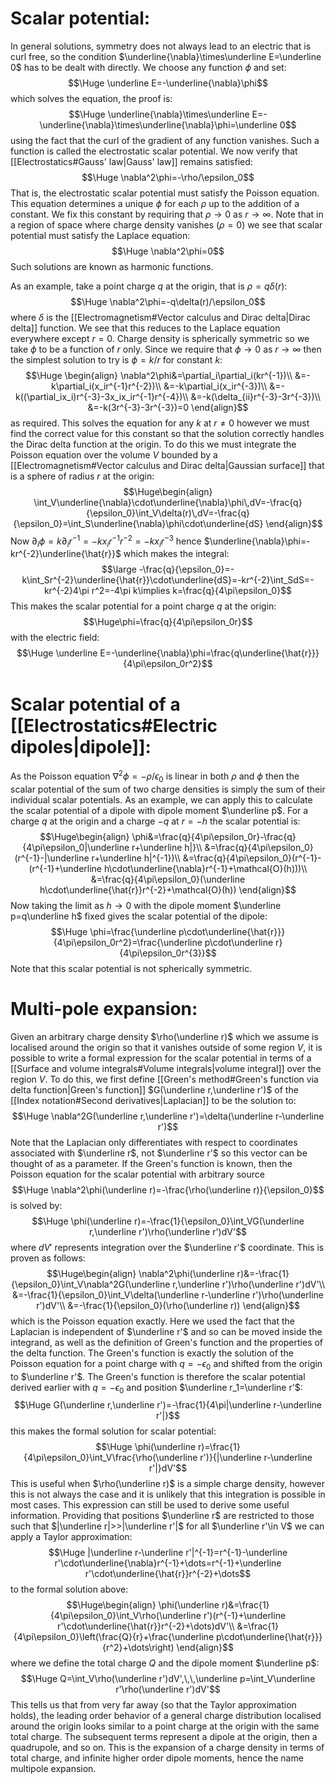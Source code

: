# Scalar potential:

In general solutions, symmetry does not always lead to an electric that is curl free, so the condition $\underline{\nabla}\times\underline E=\underline 0$ has to be dealt with directly. We choose any function $\phi$ and set:$$\Huge \underline E=-\underline{\nabla}\phi$$which solves the equation, the proof is:$$\Huge \underline{\nabla}\times\underline E=-\underline{\nabla}\times\underline{\nabla}\phi=\underline 0$$using the fact that the curl of the gradient of any function vanishes. Such a function is called the electrostatic scalar potential. We now verify that [[Electrostatics#Gauss' law|Gauss' law]] remains satisfied:$$\Huge \nabla^2\phi=-\rho/\epsilon_0$$That is, the electrostatic scalar potential must satisfy the Poisson equation. This equation determines a unique $\phi$ for each $\rho$ up to the addition of a constant. We fix this constant by requiring that $\rho\to0$ as $r\to\infty$. Note that in a region of space where charge density vanishes ($\rho=0$) we see that scalar potential must satisfy the Laplace equation:$$\Huge \nabla^2\phi=0$$Such solutions are known as harmonic functions.

As an example, take a point charge $q$ at the origin, that is $\rho=q\delta(r)$:$$\Huge \nabla^2\phi=-q\delta(r)/\epsilon_0$$where $\delta$ is the [[Electromagnetism#Vector calculus and Dirac delta|Dirac delta]] function. We see that this reduces to the Laplace equation everywhere except $r=0$. Charge density is spherically symmetric so we take $\phi$ to be a function of $r$ only. Since we require that $\phi\to0$ as $r\to\infty$ then the simplest solution to try is $\phi=k/r$ for constant $k$:$$\Huge \begin{align}
\nabla^2\phi&=\partial_i\partial_i(kr^{-1})\\
&=-k\partial_i(x_ir^{-1}r^{-2})\\
&=-k\partial_i(x_ir^{-3})\\
&=-k((\partial_ix_i)r^{-3}-3x_ix_ir^{-1}r^{-4})\\
&=-k(\delta_{ii}r^{-3}-3r^{-3})\\
&=-k(3r^{-3}-3r^{-3})=0
\end{align}$$as required. This solves the equation for any $k$ at $r\neq0$ however we must find the correct value for this constant so that the solution correctly handles the Dirac delta function at the origin. To do this we must integrate the Poisson equation over the volume $V$ bounded by a [[Electromagnetism#Vector calculus and Dirac delta|Gaussian surface]] that is a sphere of radius $r$ at the origin:$$\Huge\begin{align}
\int_V\underline{\nabla}\cdot\underline{\nabla}\phi\,dV=-\frac{q}{\epsilon_0}\int_V\delta(r)\,dV=-\frac{q}{\epsilon_0}=\int_S\underline{\nabla}\phi\cdot\underline{dS}
\end{align}$$Now $\partial_i\phi=k\partial_ir^{-1}=-kx_ir^{-1}r^{-2}=-kx_ir^{-3}$ hence $\underline{\nabla}\phi=-kr^{-2}\underline{\hat{r}}$ which makes the integral:$$\large -\frac{q}{\epsilon_0}=-k\int_Sr^{-2}\underline{\hat{r}}\cdot\underline{dS}=-kr^{-2}\int_SdS=-kr^{-2}4\pi r^2=-4\pi k\implies k=\frac{q}{4\pi\epsilon_0}$$This makes the scalar potential for a point charge $q$ at the origin:$$\Huge\phi=\frac{q}{4\pi\epsilon_0r}$$with the electric field:$$\Huge \underline E=-\underline{\nabla}\phi=\frac{q\underline{\hat{r}}}{4\pi\epsilon_0r^2}$$

# Scalar potential of a [[Electrostatics#Electric dipoles|dipole]]:

As the Poisson equation $\nabla^2\phi=-\rho/\epsilon_0$ is linear in both $\rho$ and $\phi$ then the scalar potential of the sum of two charge densities is simply the sum of their individual scalar potentials. As an example, we can apply this to calculate the scalar potential of a dipole with dipole moment $\underline p$. For a charge $q$ at the origin and a charge $-q$ at $r=-h$ the scalar potential is:$$\Huge\begin{align}
\phi&=\frac{q}{4\pi\epsilon_0r}-\frac{q}{4\pi\epsilon_0|\underline r+\underline h|}\\
&=\frac{q}{4\pi\epsilon_0}(r^{-1}-|\underline r+\underline h|^{-1})\\
&=\frac{q}{4\pi\epsilon_0}(r^{-1}-(r^{-1}+\underline h\cdot\underline{\nabla}r^{-1}+\mathcal{O}(h)))\\
&=\frac{q}{4\pi\epsilon_0}(\underline h\cdot\underline{\hat{r}}r^{-2}+\mathcal{O}(h))
\end{align}$$Now taking the limit as $h\to0$ with the dipole moment $\underline p=q\underline h$ fixed gives the scalar potential of the dipole:$$\Huge \phi=\frac{\underline p\cdot\underline{\hat{r}}}{4\pi\epsilon_0r^2}=\frac{\underline p\cdot\underline r}{4\pi\epsilon_0r^{3}}$$Note that this scalar potential is not spherically symmetric.

# Multi-pole expansion:

Given an arbitrary charge density $\rho(\underline r)$ which we assume is localised around the origin so that it vanishes outside of some region $V$, it is possible to write a formal expression for the scalar potential in terms of a [[Surface and volume integrals#Volume integrals|volume integral]] over the region $V$. To do this, we first define [[Green's method#Green's function via delta function|Green's function]] $G(\underline r,\underline r')$ of the [[Index notation#Second derivatives|Laplacian]] to be the solution to:$$\Huge \nabla^2G(\underline r,\underline r')=\delta(\underline r-\underline r')$$Note that the Laplacian only differentiates with respect to coordinates associated with $\underline r$, not $\underline r'$ so this vector can be thought of as a parameter. If the Green's function is known, then the Poisson equation for the scalar potential with arbitrary source $$\Huge \nabla^2\phi(\underline r)=-\frac{\rho(\underline r)}{\epsilon_0}$$is solved by:$$\Huge \phi(\underline r)=-\frac{1}{\epsilon_0}\int_VG(\underline r,\underline r')\rho(\underline r')dV'$$where $dV'$ represents integration over the $\underline r'$ coordinate. This is proven as follows:$$\Huge\begin{align}
\nabla^2\phi(\underline r)&=-\frac{1}{\epsilon_0}\int_V\nabla^2G(\underline r,\underline r')\rho(\underline r')dV'\\
&=-\frac{1}{\epsilon_0}\int_V\delta(\underline r-\underline r')\rho(\underline r')dV'\\
&=-\frac{1}{\epsilon_0}(\rho(\underline r))
	\end{align}$$which is the Poisson equation exactly. Here we used the fact that the Laplacian is independent of $\underline r'$ and so can be moved inside the integrand, as well as the definition of Green's function and the properties of the delta function. The Green's function is exactly the solution of the Poisson equation for a point charge with $q=-\epsilon_0$ and shifted from the origin to $\underline r'$. The Green's function is therefore the scalar potential derived earlier with $q=-\epsilon_0$ and position $\underline r_1=\underline r'$:$$\Huge G(\underline r,\underline r')=-\frac{1}{4\pi|\underline r-\underline r'|}$$this makes the formal solution for scalar potential:$$\Huge \phi(\underline r)=\frac{1}{4\pi\epsilon_0}\int_V\frac{\rho(\underline r')}{|\underline r-\underline r'|}dV'$$This is useful when $\rho(\underline r)$ is a simple charge density, however this is not always the case and it is unlikely that this integration is possible in most cases. This expression can still be used to derive some useful information. Providing that positions $\underline r$ are restricted to those such that $|\underline r|>>|\underline r'|$ for all $\underline r'\in V$ we can apply a Taylor approximation:$$\Huge |\underline r-\underline r'|^{-1}=r^{-1}-\underline r'\cdot\underline{\nabla}r^{-1}+\dots=r^{-1}+\underline r'\cdot\underline{\hat{r}}r^{-2}+\dots$$to the formal solution above:$$\Huge\begin{align}
\phi(\underline r)&=\frac{1}{4\pi\epsilon_0}\int_V\rho(\underline r')(r^{-1}+\underline r'\cdot\underline{\hat{r}}r^{-2}+\dots)dV'\\
&=\frac{1}{4\pi\epsilon_0}\left(\frac{Q}{r}+\frac{\underline p\cdot\underline{\hat{r}}}{r^2}+\dots\right)
\end{align}$$where we define the total charge $Q$ and the dipole moment $\underline p$:$$\Huge Q=\int_V\rho(\underline r')dV',\,\,\underline p=\int_V\underline r'\rho(\underline r')dV'$$
This tells us that from very far away (so that the Taylor approximation holds), the leading order behavior of a general charge distribution localised around the origin looks similar to a point charge at the origin with the same total charge. The subsequent terms represent a dipole at the origin, then a quadrupole, and so on. This is the expansion of a charge density in terms of total charge, and infinite higher order dipole moments, hence the name multipole expansion.